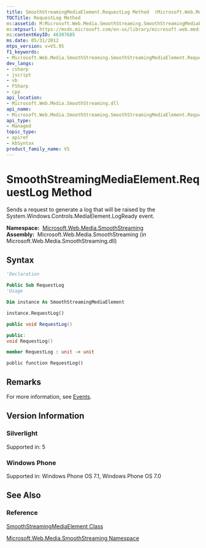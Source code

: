 ```yaml
---
title: SmoothStreamingMediaElement.RequestLog Method  (Microsoft.Web.Media.SmoothStreaming)
TOCTitle: RequestLog Method
ms:assetid: M:Microsoft.Web.Media.SmoothStreaming.SmoothStreamingMediaElement.RequestLog
ms:mtpsurl: https://msdn.microsoft.com/en-us/library/microsoft.web.media.smoothstreaming.smoothstreamingmediaelement.requestlog(v=VS.95)
ms:contentKeyID: 46307685
ms.date: 05/31/2012
mtps_version: v=VS.95
f1_keywords:
- Microsoft.Web.Media.SmoothStreaming.SmoothStreamingMediaElement.RequestLog
dev_langs:
- csharp
- jscript
- vb
- FSharp
- cpp
api_location:
- Microsoft.Web.Media.SmoothStreaming.dll
api_name:
- Microsoft.Web.Media.SmoothStreaming.SmoothStreamingMediaElement.RequestLog
api_type:
- Managed
topic_type:
- apiref
- kbSyntax
product_family_name: VS
---
```


# SmoothStreamingMediaElement.RequestLog Method

Sends a request to generate a log that will be raised by the System.Windows.Controls.MediaElement.LogReady event.

**Namespace:**  [Microsoft.Web.Media.SmoothStreaming](microsoft-web-media-smoothstreaming-namespace_1.md)  
**Assembly:**  Microsoft.Web.Media.SmoothStreaming (in Microsoft.Web.Media.SmoothStreaming.dll)

## Syntax

```vb
'Declaration

Public Sub RequestLog
'Usage

Dim instance As SmoothStreamingMediaElement

instance.RequestLog()
```

```csharp
public void RequestLog()
```

```cpp
public:
void RequestLog()
```

``` fsharp
member RequestLog : unit -> unit 
```

```jscript
public function RequestLog()
```

## Remarks

For more information, see [Events](events.md).

## Version Information

### Silverlight

Supported in: 5  

### Windows Phone

Supported in: Windows Phone OS 7.1, Windows Phone OS 7.0  

## See Also

### Reference

[SmoothStreamingMediaElement Class](smoothstreamingmediaelement-class-microsoft-web-media-smoothstreaming_1.md)

[Microsoft.Web.Media.SmoothStreaming Namespace](microsoft-web-media-smoothstreaming-namespace_1.md)

